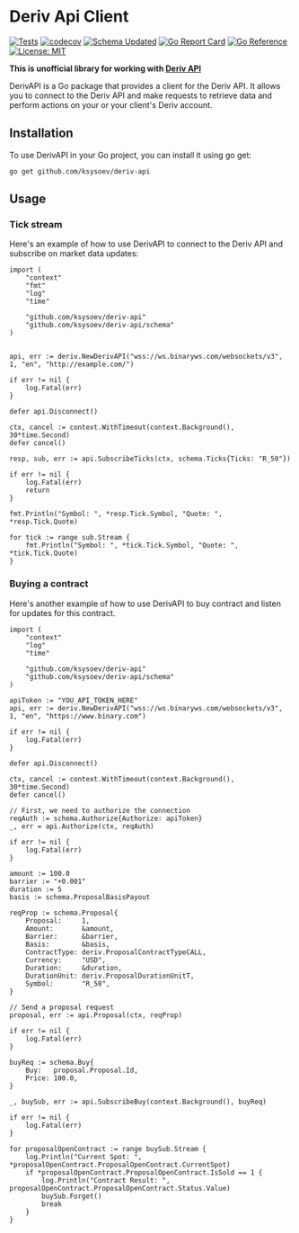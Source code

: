 # Deriv Api Client

[![Tests](https://github.com/ksysoev/deriv-api/actions/workflows/main.yml/badge.svg)](https://github.com/ksysoev/deriv-api/actions/workflows/main.yml)
[![codecov](https://codecov.io/gh/ksysoev/deriv-api/branch/main/graph/badge.svg?token=V89HZZ5L9H)](https://codecov.io/gh/ksysoev/deriv-api)
[![Schema Updated](https://github.com/ksysoev/deriv-api/actions/workflows/schema.yml/badge.svg)](https://github.com/ksysoev/deriv-api/actions/workflows/schema.yml)
[![Go Report Card](https://goreportcard.com/badge/github.com/ksysoev/deriv-api)](https://goreportcard.com/report/github.com/ksysoev/deriv-api)
[![Go Reference](https://pkg.go.dev/badge/github.com/ksysoev/deriv-api.svg)](https://pkg.go.dev/github.com/ksysoev/deriv-api)
[![License: MIT](https://img.shields.io/badge/License-MIT-blue.svg)](https://opensource.org/licenses/MIT)


**This is unofficial library for working with [Deriv API](https://api.deriv.com)**

DerivAPI is a Go package that provides a client for the Deriv API. It allows you to connect to the Deriv API and make requests to retrieve data and perform actions on your or your client's Deriv account.

## Installation

To use DerivAPI in your Go project, you can install it using go get:

```
go get github.com/ksysoev/deriv-api
```

## Usage

### Tick stream

Here's an example of how to use DerivAPI to connect to the Deriv API and subscribe on market data updates:

```golang
import (
    "context"
	"fmt"
	"log"
    "time"

	"github.com/ksysoev/deriv-api"
	"github.com/ksysoev/deriv-api/schema"
)


api, err := deriv.NewDerivAPI("wss://ws.binaryws.com/websockets/v3", 1, "en", "http://example.com/")

if err != nil {
    log.Fatal(err)
}

defer api.Disconnect()

ctx, cancel := context.WithTimeout(context.Background(), 30*time.Second)
defer cancel()

resp, sub, err := api.SubscribeTicks(ctx, schema.Ticks{Ticks: "R_50"})

if err != nil {
    log.Fatal(err)
    return
}

fmt.Println("Symbol: ", *resp.Tick.Symbol, "Quote: ", *resp.Tick.Quote)

for tick := range sub.Stream {
    fmt.Println("Symbol: ", *tick.Tick.Symbol, "Quote: ", *tick.Tick.Quote)
}
```

### Buying a contract

Here's another example of how to use DerivAPI to buy contract and listen for updates for this contract.

```golang
import (
    "context"
	"log"
    "time"

	"github.com/ksysoev/deriv-api"
	"github.com/ksysoev/deriv-api/schema"
)

apiToken := "YOU_API_TOKEN_HERE"
api, err := deriv.NewDerivAPI("wss://ws.binaryws.com/websockets/v3", 1, "en", "https://www.binary.com")

if err != nil {
    log.Fatal(err)
}

defer api.Disconnect()

ctx, cancel := context.WithTimeout(context.Background(), 30*time.Second)
defer cancel()

// First, we need to authorize the connection
reqAuth := schema.Authorize{Authorize: apiToken}
_, err = api.Authorize(ctx, reqAuth)

if err != nil {
    log.Fatal(err)
}

amount := 100.0
barrier := "+0.001"
duration := 5
basis := schema.ProposalBasisPayout

reqProp := schema.Proposal{
    Proposal:     1,
    Amount:       &amount,
    Barrier:      &barrier,
    Basis:        &basis,
    ContractType: deriv.ProposalContractTypeCALL,
    Currency:     "USD",
    Duration:     &duration,
    DurationUnit: deriv.ProposalDurationUnitT,
    Symbol:       "R_50",
}

// Send a proposal request
proposal, err := api.Proposal(ctx, reqProp)

if err != nil {
    log.Fatal(err)
}

buyReq := schema.Buy{
    Buy:   proposal.Proposal.Id,
    Price: 100.0,
}

_, buySub, err := api.SubscribeBuy(context.Background(), buyReq)

if err != nil {
    log.Fatal(err)
}

for proposalOpenContract := range buySub.Stream {
    log.Println("Current Spot: ", *proposalOpenContract.ProposalOpenContract.CurrentSpot)
    if *proposalOpenContract.ProposalOpenContract.IsSold == 1 {
        log.Println("Contract Result: ", proposalOpenContract.ProposalOpenContract.Status.Value)
        buySub.Forget()
        break
    }
}
```
